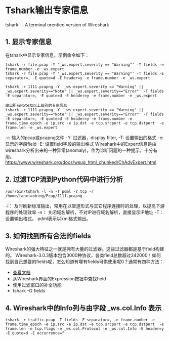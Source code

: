# Tshark输出专家信息
tshark -- A terminal orentied version of Wireshark

## 1. 显示专家信息
在tshark中显示专家信息，示例命令如下：
```
tshark -r file.pcap -Y '_ws.expert.severity == "Warning"' -T fields -e frame.number -e _ws.expert
tshark -r file.pcap -Y '_ws.expert.severity == "Warning"' -T fields -E separator=, -E quote=d -E header=y -e frame.number -e _ws.expert

tshark -r 1111.pcapng -Y '_ws.expert.severity == "Warning" || _ws.expert.severity=="Note" || _ws.expert.severity=="Error"' -T fields -E separator=, -E quote=d -E header=y -e frame.number -e _ws.expert

输出所有Note及以上级别的专家信息
tshark -r 1111.pcapng -Y '_ws.expert.severity == "Warning" || _ws.expert.severity=="Note" || _ws.expert.severity=="Error"' -T fields -E separator=, -E quote=d -E header=y -e frame.number -e frame.time_epoch -e ip.src -e ip.dst -e tcp.srcport -e tcp.dstport  -e frame.len -e _ws.expert
```
-r: 输入的pcap或pcapng文件
-Y: 过滤器，display filter,
-T: 设置输出的格式
-e: 显示的字段field
-E: 设置field字段的输出格式
Wireshark中的Expert信息是由wireshark分析出来的一种异常(anomaly)，作为诊断问题的一种提示，十分有用。 https://www.wireshark.org/docs/wsug_html_chunked/ChAdvExpert.html

## 2. 过滤TCP流到Python代码中进行分析
```
/usr/bin/tshark -l -n -T pdml -Y tcp -r /home/tanxiaobing/Pcap/1111.pcapng
```
-l： 及时刷新标准输出，常用在以管道形式与其它程序连接时的处理，以提高下游程序的处理效率
-n： 关闭域名解析，不对IP进行域名解析，直接显示IP地址
-T： 设置输出格式。 pdml表示以xml格式输出。

## 3. 如何找到所有合法的fields
Wireshark的强大特征之一就是拥有大量的过滤器。这些过滤器都是基于field构建的。 Wireshark-3.0.3版本包含3000种协议，各类field总数超过242000！如何找到自己想要的fields呢，怎么知道有哪有fields可供使用呢0？通常有四种方法：
- [查看文档](https://www.wireshark.org/docs/dfref/) 
- 从Wireshark界面的Expression按钮中查找field
- 使用过滤窗口的补全功能
- tshark -G fields

## 4. Wireshark中的Info列与由字段 _ws.col.Info 表示
```
tshark -r traffic.pcap -T fields -E separator=, -e frame.number -e frame.time_epoch -e ip.src -e ip.dst -e tcp.srcport -e tcp.dstport  -e frame.len -e tcp.flags -e _ws.col.Protocol -e _ws.col.Info -E header=y -E quote=d -E occurrence=f
```
